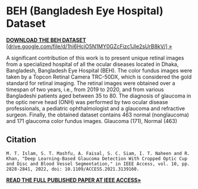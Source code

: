 # BEH (Bangladesh Eye Hospital) Dataset

<!-- Download link: [https://drive.google.com/file/d/1hi6HcjO5N1MY0GZcFizc1Jle2sUrB8kV/view?usp=sharing](https://drive.google.com/file/d/1YdZm-sioiAbTdBRy4oej1q6tZL8Baft7/view?usp=sharing) -->

<a target="_blank" href="https://drive.google.com/file/d/1YdZm-sioiAbTdBRy4oej1q6tZL8Baft7/view?usp=sharing"><strong>DOWNLOAD THE BEH DATASET </strong>[drive.google.com/file/d/1hi6HcjO5N1MY0GZcFizc1Jle2sUrB8kV/] »</a>
<BR />


A significant contribution of this work is to present unique retinal images from a specialized hospital of all the ocular diseases located in Dhaka, Bangladesh, Bangladesh Eye Hospital (BEH). The color fundus images were taken by a Topcon Retinal Camera TRC-50DX, which is considered the gold standard for retinal imaging. The retinal images were obtained over a timespan of two years, i.e., from 2019 to 2020, and from various Bangladeshi patients aged between 35 to 80. The diagnosis of glaucoma in the optic nerve head (ONH) was performed by two ocular disease professionals, a pediatric ophthalmologist and a glaucoma and refractive surgeon. Finally, the obtained dataset contains 463 normal (nonglaucoma) and 171 glaucoma color fundus images.
Glaucoma (171), Normal (463)

## Citation 
`
M. T. Islam, S. T. Mashfu, A. Faisal, S. C. Siam, I. T. Naheen and R. Khan, "Deep Learning-Based Glaucoma Detection With Cropped Optic Cup and Disc and Blood Vessel Segmentation," in IEEE Access, vol. 10, pp. 2828-2841, 2022, doi: 10.1109/ACCESS.2021.3139160.
`

<a target="_blank" href="https://ieeexplore.ieee.org/document/9664528?source=authoralert"><strong>READ THE FULL PUBLISHED PAPER AT IEEE ACCESS»</strong></a>

